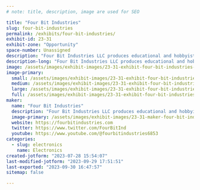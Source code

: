 ```yaml
---
# note: title, description, image are used for SEO

title: "Four Bit Industries"
slug: four-bit-industries
permalink: /exhibits/four-bit-industries/
exhibit-id: 23-31
exhibit-zone: "Opportunity"
space-number: Unassigned
description: "Four Bit Industries LLC produces educational and hobbyist electronics projects."
description-long: "Four Bit Industries LLC produces educational and hobbyist electronics projects. We make video and PDF instructions for our kits. Bulk discounts are available."
image: /assets/images/exhibit-images/23-31-exhibit-four-bit-industries-2022-exhibit-large.jpg
image-primary: 
  small: /assets/images/exhibit-images/23-31-exhibit-four-bit-industries-2022-exhibit-small.jpg
  medium: /assets/images/exhibit-images/23-31-exhibit-four-bit-industries-2022-exhibit-medium.jpg
  large: /assets/images/exhibit-images/23-31-exhibit-four-bit-industries-2022-exhibit-large.jpg
  full: /assets/images/exhibit-images/23-31-exhibit-four-bit-industries-2022-exhibit-full.jpg
maker: 
  name: "Four Bit Industries"
  description: "Four Bit Industries LLC produces educational and hobbyist electronics projects."
  image-primary: /assets/images/exhibit-images/23-31-maker-four-bit-industries-logobw-medium.gif
  website: https://fourbitindustries.com
  twitter: https://www.twitter.com/FourBitInd
  youtube: https://www.youtube.com/@fourbitindustries6853
categories: 
  - slug: electronics
    name: Electronics
created-jotform: "2023-07-28 15:54:07"
last-modified-jotform: "2023-09-29 17:51:51"
last-exported: "2023-09-30 16:47:57"
sitemap: false

---
```

